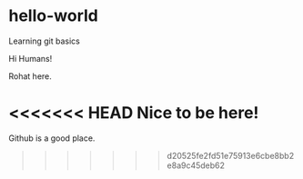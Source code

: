# hello-world
Learning git basics

Hi Humans!

Rohat here.

<<<<<<< HEAD
Nice to be here!
=======
Github is a good place.

>>>>>>> d20525fe2fd51e75913e6cbe8bb2e8a9c45deb62
